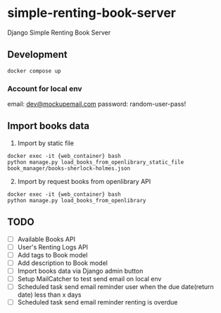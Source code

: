 # simple-renting-book-server
Django Simple Renting Book Server

## Development
```shell
docker compose up
```
### Account for local env
email: dev@mockupemail.com
password: random-user-pass!

## Import books data

1. Import by static file
```shell
docker exec -it {web_container} bash
python manage.py load_books_from_openlibrary_static_file book_manager/books-sherlock-holmes.json 
```

2. Import by request books from openlibrary API
```shell
docker exec -it {web_container} bash
python manage.py load_books_from_openlibrary
```


## TODO

- [ ] Available Books API
- [ ] User's Renting Logs API
- [ ] Add tags to Book model
- [ ] Add description to Book model
- [ ] Import books data via Django admin button
- [ ] Setup MailCatcher to test send email on local env
- [ ] Scheduled task send email reminder user when the due date(return date) less than x days
- [ ] Scheduled task send email reminder renting is overdue
